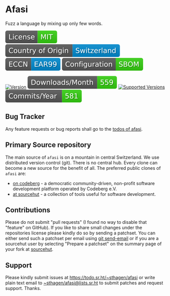 # Afasi

Fuzz a language by mixing up only few words.

[![license](badges/license-spdx-mit.svg)](https://git.sr.ht/~sthagen/afasi/tree/default/item/LICENSE)
[![Country of Origin](badges/country-of-origin-name-switzerland-neutral.svg)](https://git.sr.ht/~sthagen/afasi/tree/default/item/COUNTRY-OF-ORIGIN)
[![Export Classification Control Number (ECCN)](badges/export-control-classification-number_eccn-ear99-neutral.svg)](https://git.sr.ht/~sthagen/afasi/tree/default/item/EXPORT-CONTROL-CLASSIFICATION-NUMBER)
[![Configuration](badges/configuration-sbom.svg)](third-party/index.html)

[![Version](https://img.shields.io/pypi/v/afasi.svg?style=flat)](https://pypi.python.org/pypi/afasi/)
[![Downloads](docs/badges/downloads-per-month.svg)](https://pepy.tech/project/afasi)
[![Supported Versions](https://img.shields.io/pypi/pyversions/afasi.svg?style=flat)](https://pypi.python.org/pypi/afasi/)
[![Maintenance Status](docs/badges/commits-per-year.svg)](https://git.sr.ht/~sthagen/afasi/log)

## Bug Tracker

Any feature requests or bug reports shall go to the [todos of afasi](https://todo.sr.ht/~sthagen/afasi).

## Primary Source repository

The main source of `afasi` is on a mountain in central Switzerland.
We use distributed version control (git).
There is no central hub.
Every clone can become a new source for the benefit of all.
The preferred public clones of `afasi` are:

* [on codeberg](https://codeberg.org/sthagen/afasi) - a democratic community-driven, non-profit software development platform operated by Codeberg e.V.
* [at sourcehut](https://git.sr.ht/~sthagen/afasi) - a collection of tools useful for software development.

## Contributions

Please do not submit "pull requests" (I found no way to disable that "feature" on GitHub).
If you like to share small changes under the repositories license please kindly do so by sending a patchset.
You can either send such a patchset per email using [git send-email](https://git-send-email.io) or
if you are a sourcehut user by selecting "Prepare a patchset" on the summary page of your fork at [sourcehut](https://git.sr.ht/).

## Support

Please kindly submit issues at <https://todo.sr.ht/~sthagen/afasi> or write plain text email to <~sthagen/afasi@lists.sr.ht> to submit patches and request support. Thanks.
